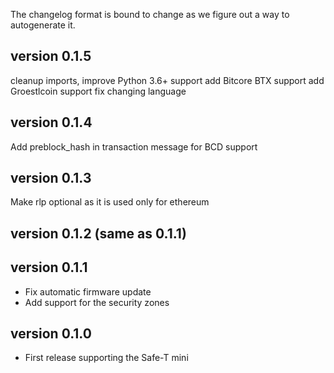 The changelog format is bound to change as we figure out a way to autogenerate it.
## version 0.1.5
cleanup imports, improve Python 3.6+ support
add Bitcore BTX support
add Groestlcoin support
fix changing language

## version 0.1.4
Add preblock_hash in transaction message for BCD support

## version 0.1.3

Make rlp optional as it is used only for ethereum

## version 0.1.2 (same as 0.1.1)

## version 0.1.1

- Fix automatic firmware update
- Add support for the security zones

## version 0.1.0

- First release supporting the Safe-T mini
